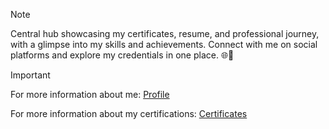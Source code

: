> [!NOTE]
> Central hub showcasing my certificates, resume, and professional journey, with a glimpse into my skills and achievements. Connect with me on social platforms and explore my credentials in one place. 🌐🚀

> [!IMPORTANT]
> For more information about me:  [Profile](My-Info/My-Profile.md)
> 
> For more information about my certifications: [Certificates](My-Info/Resume-and-certificates.md)






